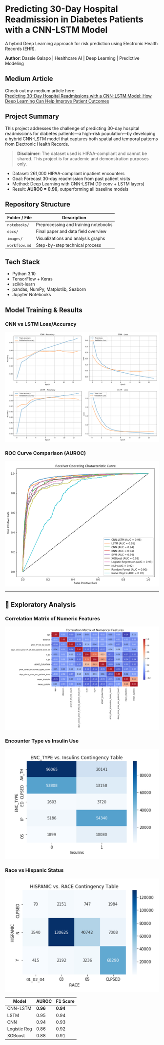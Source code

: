# Predicting 30-Day Hospital Readmission in Diabetes Patients with a CNN-LSTM Model

A hybrid Deep Learning approach for risk prediction using Electronic Health Records (EHR).

**Author**: Dassie Galapo | Healthcare AI | Deep Learning | Predictive Modeling

## Medium Article 

Check out my medium article here:  
[Predicting 30-Day Hospital Readmissions with a CNN-LSTM Model: How Deep Learning Can Help Improve Patient Outcomes](https://medium.com/@hadassah.galapo/predicting-30-day-hospital-readmissions-with-a-cnn-lstm-model-how-deep-learning-can-help-improve-199b60926ecf)

## Project Summary

This project addresses the challenge of predicting 30-day hospital readmissions for diabetes patients—a high-risk population—by developing a hybrid CNN-LSTM model that captures both spatial and temporal patterns from Electronic Health Records.
> **Disclaimer**: The dataset used is HIPAA-compliant and cannot be shared. This project is for academic and demonstration purposes only.

- Dataset: 261,000 HIPAA-compliant inpatient encounters
- Goal: Forecast 30-day readmission from past patient visits
- Method: Deep Learning with CNN-LSTM (1D conv + LSTM layers)
- Result: **AUROC = 0.96**, outperforming all baseline models


## Repository Structure

| Folder / File | Description |
|---------------|-------------|
| `notebooks/`  | Preprocessing and training notebooks |
| `docs/`       | Final paper and data field overview |
| `images/`     | Visualizations and analysis graphs |
| `workflow.md` | Step-by-step technical process |


## Tech Stack

- Python 3.10
- TensorFlow + Keras
- scikit-learn
- pandas, NumPy, Matplotlib, Seaborn
- Jupyter Notebooks


## Model Training & Results

### CNN vs LSTM Loss/Accuracy

![CNN & LSTM Accuracy and Loss](images/cnn_lstm_loss_accuracy.png)

### ROC Curve Comparison (AUROC)

![ROC Curves](images/roc_curve_comparison.png)

---

## 🔎 Exploratory Analysis

### Correlation Matrix of Numeric Features

![Correlation Matrix](images/correlation_matrix_numeric.png)

### Encounter Type vs Insulin Use

![ENC_TYPE vs INSULIN](images/enc_type_vs_insulin_table.png)

### Race vs Hispanic Status

![Race vs Hispanic](images/hispanic_vs_race_table.png)


| Model        | AUROC | F1 Score |
|--------------|--------|----------|
| CNN-LSTM     | **0.96** | **0.94** |
| LSTM         | 0.95   | 0.94     |
| CNN          | 0.94   | 0.93     |
| Logistic Reg | 0.86   | 0.92     |
| XGBoost      | 0.88   | 0.91     |



